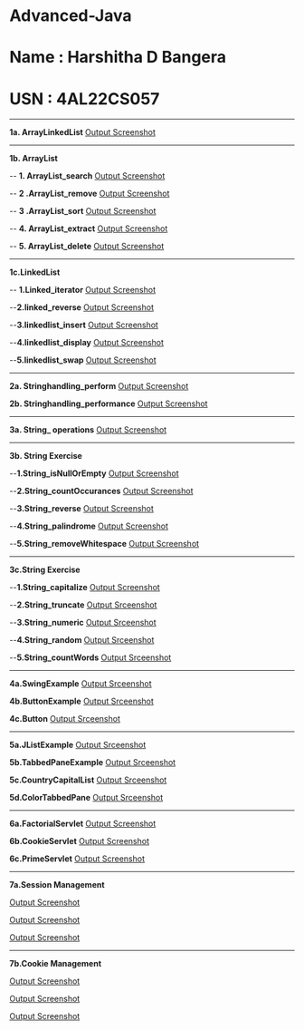 # Advanced-Java
# Name : Harshitha D Bangera
# USN : 4AL22CS057


---
**1a. ArrayLinkedList** 
[Output Screenshot](https://github.com/harshitha-dbangeraa035/Advanced-Java/blob/main/Program1_ArraylistLinkedlistdemo/1a.ArrayLinkedList.png)<br>

---
**1b. ArrayList**

-- **1. ArrayList_search** 
[Output Screenshot](https://github.com/harshitha-dbangeraa035/Advanced-Java/blob/main/Program1_ArraylistLinkedlistdemo/ArrayList_search.png)<br>



-- **2 .ArrayList_remove**
[Output Screenshot](https://github.com/harshitha-dbangeraa035/Advanced-Java/blob/main/Program1_ArraylistLinkedlistdemo/ArrayList_remove.png)<br>


-- **3 .ArrayList_sort**
[Output Screenshot](https://github.com/harshitha-dbangeraa035/Advanced-Java/blob/main/Program1_ArraylistLinkedlistdemo/Arraylist_sort.java)<br>


-- **4. ArrayList_extract**
[Output Screenshot](https://github.com/harshitha-dbangeraa035/Advanced-Java/blob/main/Program1_ArraylistLinkedlistdemo/Arraylist_extract.png)<br>


-- **5. ArrayList_delete**
[Output Screenshot](https://github.com/harshitha-dbangeraa035/Advanced-Java/blob/main/Program1_ArraylistLinkedlistdemo/Arraylist_delete.png)<br>

---
**1c.LinkedList**

-- **1.Linked_iterator**
[Output Screenshot](https://github.com/harshitha-dbangeraa035/Advanced-Java/blob/main/Program1_ArraylistLinkedlistdemo/linked%20list_iterator.png)<br>


--**2.linked_reverse**
[Output Screenshot](https://github.com/harshitha-dbangeraa035/Advanced-Java/blob/main/Program1_ArraylistLinkedlistdemo/linked_reverse.png)<br>

--**3.linkedlist_insert**
[Output Screenshot](https://github.com/harshitha-dbangeraa035/Advanced-Java/blob/main/Program1_ArraylistLinkedlistdemo/linkedlist_insert.png)<br>

--**4.linkedlist_display**
[Output Screenshot](https://github.com/harshitha-dbangeraa035/Advanced-Java/blob/main/Program1_ArraylistLinkedlistdemo/linkedlist_display.png)<br>

--**5.linkedlist_swap**
[Output Screenshot](https://github.com/harshitha-dbangeraa035/Advanced-Java/blob/main/Program1_ArraylistLinkedlistdemo/linkedlist_swap.png)<br>

---
**2a. Stringhandling_perform** 
[Output Screenshot](https://github.com/harshitha-dbangeraa035/Advanced-Java/blob/main/Program2_Stringhandling/Stringhandling_perform.png)<br>


**2b. Stringhandling_performance**
[Output Screenshot](https://github.com/harshitha-dbangeraa035/Advanced-Java/blob/main/Program2_Stringhandling/Stringhandling_performance.png)<br>

---

**3a. String_ operations** 
[Output Screenshot](https://github.com/harshitha-dbangeraa035/Advanced-Java/blob/main/Program3_Stringdemo/String_%20operations.png)<br>

---
**3b. String Exercise** 

--**1.String_isNullOrEmpty**
[Output Screenshot](https://github.com/harshitha-dbangeraa035/Advanced-Java/blob/main/Program3_Stringdemo/String_isNullOrEmpty.png)<br>

--**2.String_countOccurances**
[Output Screenshot](https://github.com/harshitha-dbangeraa035/Advanced-Java/blob/main/Program3_Stringdemo/String_countOccurrences.png)<br>

--**3.String_reverse**
[Output Screenshot](https://github.com/harshitha-dbangeraa035/Advanced-Java/blob/main/Program3_Stringdemo/String_reverse.png)<br>

--**4.String_palindrome**
[Output Screenshot](https://github.com/harshitha-dbangeraa035/Advanced-Java/blob/main/Program3_Stringdemo/String_palindrome.png)<br>

--**5.String_removeWhitespace**
[Output Screenshot](https://github.com/harshitha-dbangeraa035/Advanced-Java/blob/main/Program3_Stringdemo/String_removeWhitespace.png)<br>

---
**3c.String Exercise**

--**1.String_capitalize**
[Output Screenshot](https://github.com/harshitha-dbangeraa035/Advanced-Java/blob/main/Program3_Stringdemo/String_capitalize.png)<br>

--**2.String_truncate**
[Output Srceenshot](https://github.com/harshitha-dbangeraa035/Advanced-Java/blob/main/Program3_Stringdemo/String_truncate.png)<br>

--**3.String_numeric**
[Output Srceenshot](https://github.com/harshitha-dbangeraa035/Advanced-Java/blob/main/Program3_Stringdemo/String_numeric.png)<br>

--**4.String_random**
[Output Srceenshot](https://github.com/harshitha-dbangeraa035/Advanced-Java/blob/main/Program3_Stringdemo/String_random.png)<br>

--**5.String_countWords**
[Output Srceenshot](https://github.com/harshitha-dbangeraa035/Advanced-Java/blob/main/Program3_Stringdemo/String_countWords.png)<br>

---
**4a.SwingExample**
[Output Srceenshot](https://github.com/harshitha-dbangeraa035/Advanced-Java/blob/main/Program4_Swing/SwingExample.png)<br>

**4b.ButtonExample**
[Output Srceenshot](https://github.com/harshitha-dbangeraa035/Advanced-Java/blob/main/Program4_Swing/ButtonExample.png)<br>

**4c.Button**
[Output Srceenshot](https://github.com/harshitha-dbangeraa035/Advanced-Java/blob/main/Program4_Swing/Button.png)<br>

---
**5a.JListExample**
 [Output Srceenshot](https://github.com/harshitha-dbangeraa035/Advanced-Java/blob/main/Program5_SwingComponents/JListExample.png)<br>


**5b.TabbedPaneExample**
 [Output Srceenshot](https://github.com/harshitha-dbangeraa035/Advanced-Java/blob/main/Program5_SwingComponents/TabbedPaneExample.png)<br>

 
**5c.CountryCapitalList**
 [Output Srceenshot](https://github.com/harshitha-dbangeraa035/Advanced-Java/blob/main/Program5_SwingComponents/CountryCapitalList.png)<br>

 
**5d.ColorTabbedPane**
 [Output Srceenshot](https://github.com/harshitha-dbangeraa035/Advanced-Java/blob/main/Program5_SwingComponents/ColorTabbedPane.png)<br>

---
 **6a.FactorialServlet**
 [Output Screenshot](https://github.com/harshitha-dbangeraa035/Advanced-Java/blob/main/Program6_Servlet/FactorialServlet.png)<br>

 **6b.CookieServlet**
 [Output Screenshot](https://github.com/harshitha-dbangeraa035/Advanced-Java/blob/main/Program6_Servlet/CookieServlet.png)<br>

 **6c.PrimeServlet**
 [Output Screenshot](https://github.com/harshitha-dbangeraa035/Advanced-Java/blob/main/Program6_Servlet/PrimeServlet.png)<br>

 ---
 **7a.Session Management**

[Output Screenshot](https://github.com/harshitha-dbangeraa035/Advanced-Java/blob/main/Program_7JSP/7a.Session%20Management/p1.png)<br>

[Output Screenshot](https://github.com/harshitha-dbangeraa035/Advanced-Java/blob/main/Program_7JSP/7a.Session%20Management/p2.png)<br>

[Output Screenshot](https://github.com/harshitha-dbangeraa035/Advanced-Java/blob/main/Program_7JSP/7a.Session%20Management/p3.png)<br>

---

**7b.Cookie Management**

[Output Screenshot](https://github.com/harshitha-dbangeraa035/Advanced-Java/blob/main/Program_7JSP/7b.Cookie%20Management/c1.png)<br>

[Output Screenshot](https://github.com/harshitha-dbangeraa035/Advanced-Java/blob/main/Program_7JSP/7b.Cookie%20Management/c2.png)<br>

[Output Screenshot](https://github.com/harshitha-dbangeraa035/Advanced-Java/blob/main/Program_7JSP/7b.Cookie%20Management/c3.png)<br>








 
 



